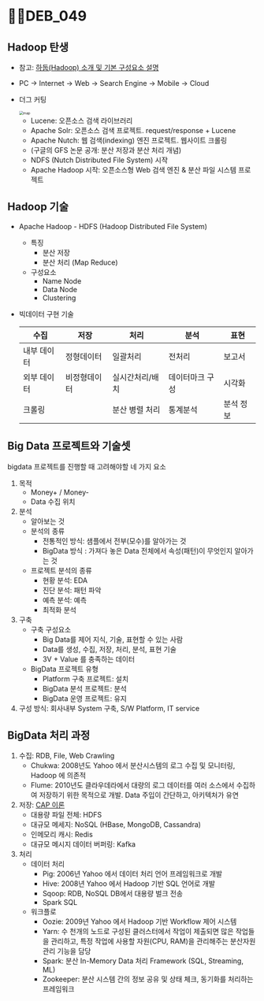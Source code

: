 # DEB_049

## Hadoop 탄생

* 참고: [하둡(Hadoop) 소개 및 기본 구성요소 설명](https://opentutorials.org/course/2908/17055)

* PC -> Internet -> Web -> Search Engine -> Mobile -> Cloud

* 더그 커팅

  <img src="https://data-flair.training/blogs/wp-content/uploads/sites/2/2020/02/History-and-Evolution-of-Hadoop.jpg" alt="map" style="zoom:50%;" />

  * Lucene: 오픈소스 검색 라이브러리
  * Apache Solr: 오픈소스 검색 프로젝트. request/response + Lucene
  * Apache Nutch: 웹 검색(indexing) 엔진 프로젝트. 웹사이트 크롤링
  * (구글의 GFS 논문 공개: 분산 저장과 분산 처리 개념)
  * NDFS (Nutch Distributed File System) 시작
  * Apache Hadoop 시작: 오픈소스형 Web 검색 엔진 & 분산 파일 시스템 프로젝트

## Hadoop 기술

* Apache Hadoop - HDFS (Hadoop Distributed File System)

  * 특징
    * 분산 저장
    * 분산 처리 (Map Reduce)
  * 구성요소
    * Name Node
    * Data Node
    * Clustering   

* 빅데이터 구현 기술

  | 수집        | 저장         | 처리            | 분석            | 표현      |
  | ----------- | ------------ | --------------- | --------------- | --------- |
  | 내부 데이터 | 정형데이터   | 일괄처리        | 전처리          | 보고서    |
  | 외부 데이터 | 비정형데이터 | 실시간처리/배치 | 데이터마크 구성 | 시각화    |
  | 크롤링      |              | 분산 병렬 처리  | 통계분석        | 분석 정보 |



## Big Data 프로젝트와 기술셋

bigdata 프로젝트를 진행할 때 고려해야할 네 가지 요소

1. 목적
   * Money+ / Money-
   * Data 수집 위치
2. 분석
   * 알아보는 것
   * 분석의 종류
     * 전통적인 방식: 샘플에서 전부(모수)를 알아가는 것
     * BigData 방식 : 가져다 놓은 Data 전체에서 속성(패턴)이 무엇인지 알아가는 것
   * 프로젝트 분석의 종류
     * 현황 분석: EDA
     * 진단 분석: 패턴 파악
     * 예측 분석: 예측
     * 최적화 분석
3. 구축
   * 구축 구성요소
     * Big Data를 제어 지식, 기술, 표현할 수 있는 사람
     * Data를 생성, 수집, 저장, 처리, 분석, 표현 기술
     * 3V + Value 를 충족하는 데이터
   * BigData 프로젝트 유형
     * Platform 구축 프로젝트: 설치
     * BigData 분석 프로젝트:  분석
     * BigData 운영 프로젝트: 유지
4. 구성 방식: 회사내부 System 구축, S/W Platform, IT service

## BigData 처리 과정

1. 수집: RDB, File, Web Crawling
   * Chukwa: 2008년도 Yahoo 에서 분산시스템의 로그 수집 및 모니터링, Hadoop 에 의존적
   * Flume: 2010년도 클라우데라에서 대량의 로그 데이터를 여러 소스에서 수집하여 저장하기 위한 목적으로 개발. Data 주입이 간단하고, 아키텍처가 유연
2. 저장: [CAP 이론](https://itwiki.kr/w/CAP_이론)
   * 대용량 파일 전체: HDFS
   * 대규모 메세지: NoSQL (HBase, MongoDB, Cassandra)
   * 인메모리 캐시: Redis
   * 대규모 메시지 데이터 버퍼링: Kafka
3. 처리
   * 데이터 처리
     * Pig: 2006년 Yahoo 에서 데이터 처리 언어 프레임워크로 개발
     * Hive: 2008년 Yahoo 에서  Hadoop 기반 SQL 언어로 개발
     * Sqoop: RDB, NoSQL DB에서 대용량 벌크 전송
     * Spark SQL
   * 워크플로
     * Oozie: 2009년 Yahoo 에서  Hadoop 기반 Workflow 제어 시스템
     * Yarn: 수 천개의 노드로 구성된 클러스터에서 작업이 제출되면 많은 작업들을 관리하고, 특정 작업에 사용할 자원(CPU, RAM)을 관리해주는 분산자원관리 기능을 담당
     * Spark: 분산 In-Memory Data 처리 Framework (SQL, Streaming, ML)
     * Zookeeper: 분산 시스템 간의 정보 공유 및 상태 체크, 동기화를 처리하는 프레임워크
